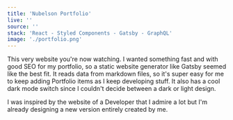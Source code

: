 ```yaml
---
title: 'Nubelson Portfolio'
live: ''
source: ''
stack: 'React - Styled Components - Gatsby - GraphQL'
image: './portfolio.png'
---
```


This very website you're now watching. I wanted something fast and with good SEO for my portfolio, so a static website generator like Gatsby seemed like the best fit. It reads data from markdown files, so it's super easy for me to keep adding Portfolio items as I keep developing stuff. It also has a cool dark mode switch since I couldn't decide between a dark or light design.

I was inspired by the website of a Developer that I admire a lot but I'm already designing a new version entirely created by me.
